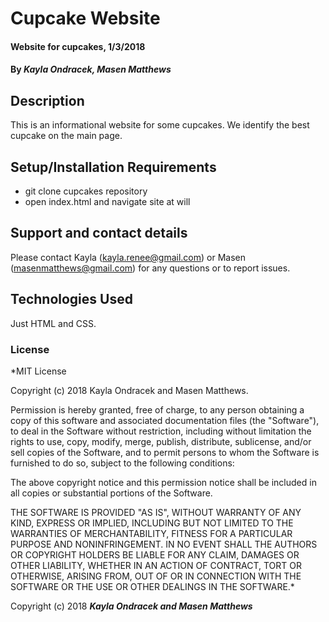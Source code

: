 # Cupcake Website

#### Website for cupcakes, 1/3/2018

#### By _**Kayla Ondracek, Masen Matthews**_

## Description

This is an informational website for some cupcakes. We identify the best cupcake on the main page.

## Setup/Installation Requirements

* git clone cupcakes repository
* open index.html and navigate site at will


## Support and contact details

Please contact Kayla (kayla.renee@gmail.com) or Masen (masenmatthews@gmail.com) for any questions or to report issues.

## Technologies Used

Just HTML and CSS.

### License

*MIT License

Copyright (c) 2018 Kayla Ondracek and Masen Matthews.

Permission is hereby granted, free of charge, to any person obtaining a copy
of this software and associated documentation files (the "Software"), to deal
in the Software without restriction, including without limitation the rights
to use, copy, modify, merge, publish, distribute, sublicense, and/or sell
copies of the Software, and to permit persons to whom the Software is
furnished to do so, subject to the following conditions:

The above copyright notice and this permission notice shall be included in all
copies or substantial portions of the Software.

THE SOFTWARE IS PROVIDED "AS IS", WITHOUT WARRANTY OF ANY KIND, EXPRESS OR
IMPLIED, INCLUDING BUT NOT LIMITED TO THE WARRANTIES OF MERCHANTABILITY,
FITNESS FOR A PARTICULAR PURPOSE AND NONINFRINGEMENT. IN NO EVENT SHALL THE
AUTHORS OR COPYRIGHT HOLDERS BE LIABLE FOR ANY CLAIM, DAMAGES OR OTHER
LIABILITY, WHETHER IN AN ACTION OF CONTRACT, TORT OR OTHERWISE, ARISING FROM,
OUT OF OR IN CONNECTION WITH THE SOFTWARE OR THE USE OR OTHER DEALINGS IN THE
SOFTWARE.*

Copyright (c) 2018 **_Kayla Ondracek and Masen Matthews_**
